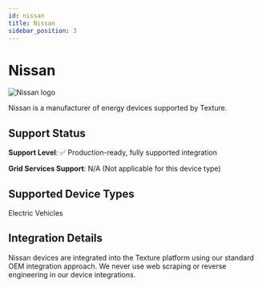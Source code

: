 ```yaml
---
id: nissan
title: Nissan
sidebar_position: 3
---
```


# Nissan

<div style={{ textAlign: 'center', margin: '20px 0' }}>
  <img 
    src="https://device.cms.texture.energy/logo/%20Nissan%20Vector%20Icon.svg" 
    alt="Nissan logo" 
    style={{ maxWidth: '200px', maxHeight: '150px' }}
  />
</div>

Nissan is a manufacturer of energy devices supported by Texture.



## Support Status

**Support Level**: ✅ Production-ready, fully supported integration

**Grid Services Support**: N/A (Not applicable for this device type)

## Supported Device Types

Electric Vehicles

## Integration Details

Nissan devices are integrated into the Texture platform using our standard OEM integration approach. We never use web scraping or reverse engineering in our device integrations.




